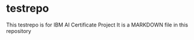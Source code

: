 # testrepo
This testrepo is for IBM AI Certificate Project
It is a MARKDOWN file in this repository
